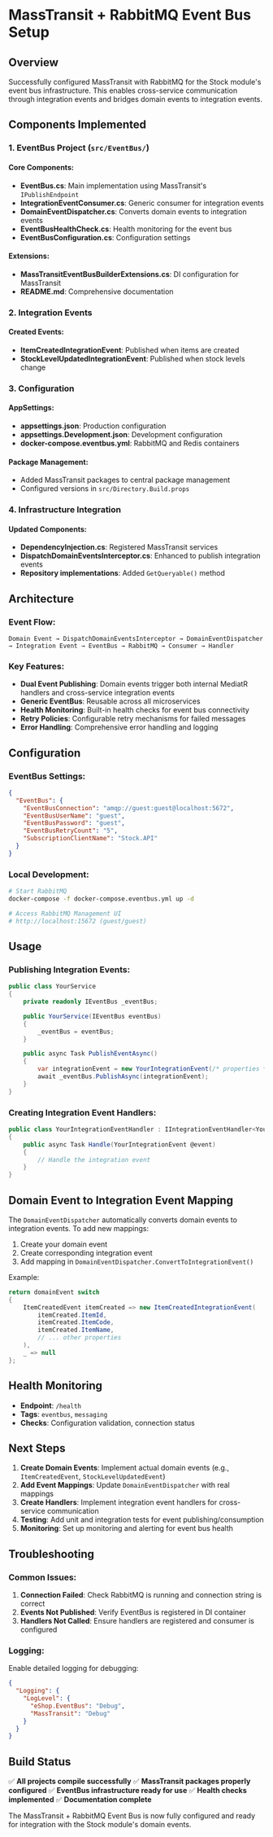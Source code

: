 # MassTransit + RabbitMQ Event Bus Setup

## Overview

Successfully configured MassTransit with RabbitMQ for the Stock module's event bus infrastructure. This enables cross-service communication through integration events and bridges domain events to integration events.

## Components Implemented

### 1. EventBus Project (`src/EventBus/`)

#### Core Components:
- **EventBus.cs**: Main implementation using MassTransit's `IPublishEndpoint`
- **IntegrationEventConsumer.cs**: Generic consumer for integration events
- **DomainEventDispatcher.cs**: Converts domain events to integration events
- **EventBusHealthCheck.cs**: Health monitoring for the event bus
- **EventBusConfiguration.cs**: Configuration settings

#### Extensions:
- **MassTransitEventBusBuilderExtensions.cs**: DI configuration for MassTransit
- **README.md**: Comprehensive documentation

### 2. Integration Events

#### Created Events:
- **ItemCreatedIntegrationEvent**: Published when items are created
- **StockLevelUpdatedIntegrationEvent**: Published when stock levels change

### 3. Configuration

#### AppSettings:
- **appsettings.json**: Production configuration
- **appsettings.Development.json**: Development configuration
- **docker-compose.eventbus.yml**: RabbitMQ and Redis containers

#### Package Management:
- Added MassTransit packages to central package management
- Configured versions in `src/Directory.Build.props`

### 4. Infrastructure Integration

#### Updated Components:
- **DependencyInjection.cs**: Registered MassTransit services
- **DispatchDomainEventsInterceptor.cs**: Enhanced to publish integration events
- **Repository implementations**: Added `GetQueryable()` method

## Architecture

### Event Flow:
```
Domain Event → DispatchDomainEventsInterceptor → DomainEventDispatcher → Integration Event → EventBus → RabbitMQ → Consumer → Handler
```

### Key Features:
- **Dual Event Publishing**: Domain events trigger both internal MediatR handlers and cross-service integration events
- **Generic EventBus**: Reusable across all microservices
- **Health Monitoring**: Built-in health checks for event bus connectivity
- **Retry Policies**: Configurable retry mechanisms for failed messages
- **Error Handling**: Comprehensive error handling and logging

## Configuration

### EventBus Settings:
```json
{
  "EventBus": {
    "EventBusConnection": "amqp://guest:guest@localhost:5672",
    "EventBusUserName": "guest",
    "EventBusPassword": "guest",
    "EventBusRetryCount": "5",
    "SubscriptionClientName": "Stock.API"
  }
}
```

### Local Development:
```bash
# Start RabbitMQ
docker-compose -f docker-compose.eventbus.yml up -d

# Access RabbitMQ Management UI
# http://localhost:15672 (guest/guest)
```

## Usage

### Publishing Integration Events:
```csharp
public class YourService
{
    private readonly IEventBus _eventBus;

    public YourService(IEventBus eventBus)
    {
        _eventBus = eventBus;
    }

    public async Task PublishEventAsync()
    {
        var integrationEvent = new YourIntegrationEvent(/* properties */);
        await _eventBus.PublishAsync(integrationEvent);
    }
}
```

### Creating Integration Event Handlers:
```csharp
public class YourIntegrationEventHandler : IIntegrationEventHandler<YourIntegrationEvent>
{
    public async Task Handle(YourIntegrationEvent @event)
    {
        // Handle the integration event
    }
}
```

## Domain Event to Integration Event Mapping

The `DomainEventDispatcher` automatically converts domain events to integration events. To add new mappings:

1. Create your domain event
2. Create corresponding integration event
3. Add mapping in `DomainEventDispatcher.ConvertToIntegrationEvent()`

Example:
```csharp
return domainEvent switch
{
    ItemCreatedEvent itemCreated => new ItemCreatedIntegrationEvent(
        itemCreated.ItemId,
        itemCreated.ItemCode,
        itemCreated.ItemName,
        // ... other properties
    ),
    _ => null
};
```

## Health Monitoring

- **Endpoint**: `/health`
- **Tags**: `eventbus`, `messaging`
- **Checks**: Configuration validation, connection status

## Next Steps

1. **Create Domain Events**: Implement actual domain events (e.g., `ItemCreatedEvent`, `StockLevelUpdatedEvent`)
2. **Add Event Mappings**: Update `DomainEventDispatcher` with real mappings
3. **Create Handlers**: Implement integration event handlers for cross-service communication
4. **Testing**: Add unit and integration tests for event publishing/consumption
5. **Monitoring**: Set up monitoring and alerting for event bus health

## Troubleshooting

### Common Issues:
1. **Connection Failed**: Check RabbitMQ is running and connection string is correct
2. **Events Not Published**: Verify EventBus is registered in DI container
3. **Handlers Not Called**: Ensure handlers are registered and consumer is configured

### Logging:
Enable detailed logging for debugging:
```json
{
  "Logging": {
    "LogLevel": {
      "eShop.EventBus": "Debug",
      "MassTransit": "Debug"
    }
  }
}
```

## Build Status

✅ **All projects compile successfully**
✅ **MassTransit packages properly configured**
✅ **EventBus infrastructure ready for use**
✅ **Health checks implemented**
✅ **Documentation complete**

The MassTransit + RabbitMQ Event Bus is now fully configured and ready for integration with the Stock module's domain events.
